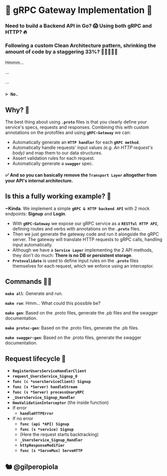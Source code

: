 # 🐉 gRPC Gateway Implementation 🐉

### Need to build a Backend API in Go? 😱 Using both gRPC and HTTP? 🔥 
### Following a custom Clean Architecture pattern, shrinking the amount of code by a **staggering 33%**? 🤯🥳🥵🤪🤩

Hmmm...

...

...

### **`> No.`**

## Why? 🧐

The best thing about using **`.proto`** files is that you clearly define your service's specs, requests and responses. Combining this with custom annotations on the protofiles and using **`gRPC-Gateway`** we can:

* Automatically generate an **`HTTP handler`** for each **`gRPC method`**.
* Automatically handle requests' input values *(e.g. An HTTP request's body)* and map them to our data structures. 
* Assert validation rules for each request.
* Automatically generate a **`swagger`** spec.

#### ✅ And so you can basically remove the **`Transport Layer`** altogether from your API's internal architecture.

## Is this a fully working example? 👀

**~Kinda**. We implement a simple **`gRPC & HTTP backend API`** with 2 mock endpoints: **Signup** and **Login**.

* With **`gRPC-Gateway`** we expose our gRPC service as a **`RESTful HTTP API`**, defining routes and verbs with annotations on the **`.proto`** files.
* Then we just generate the gateway code and run it alongside the gRPC server. The gateway will translate HTTP requests to gRPC calls, handling input automatically.
* Although we have a **`Service Layer`** implementing the 2 API methods, they don't do much: **There is no DB or persistent storage**.
* **`Protovalidate`** is used to define input rules on the **`.proto`** files themselves for each request, which we enforce using an interceptor.

## Commands ✍🏼

**`make all`**: Generate and run.

**`make run`**: Hmm... What could this possible be?

**`make gen`**: Based on the .proto files, generate the .pb files and the swagger documentation.

**`make protoc-gen`**: Based on the .proto files, generate the .pb files.

**`make swagger-gen`**: Based on the .proto files, generate the swagger documentation.

## Request lifecycle 🔄

 - **`RegisterUsersServiceHandlerClient`**
 - **`request_UsersService_Signup_0`**
 - **`func (c *usersServiceClient) Signup`**
 - **`func (s *Server) handleStream`**
 - **`func (s *Server) processUnaryRPC`**
 - **`_UsersService_Signup_Handler`**
 - **`NewValidationInterceptor`** (the inside function)
 - If error
   - **`handleHTTPError`**
 - If no error
	 - **`func (api *API) Signup`**
	 - **`func (s *service) Signup`**
	 - (Here the request starts backtracking)
	 - **`_UsersService_Signup_Handler`**
	 - **`httpResponseModifier`**
	 - **`func (s *ServeMux) ServeHTTP`**

## 🐿 @gilperopiola
